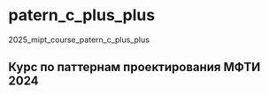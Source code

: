 # patern_c_plus_plus
2025_mipt_course_patern_c_plus_plus
## Курс по паттернам проектирования МФТИ 2024

